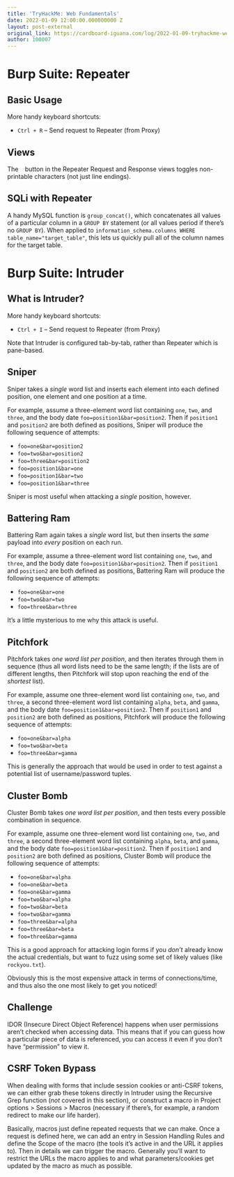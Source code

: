 ```yaml
---
title: 'TryHackMe: Web Fundamentals'
date: 2022-01-09 12:00:00.000000000 Z
layout: post-external
original_link: https://cardboard-iguana.com/log/2022-01-09-tryhackme-web-fundamentals.html
author: 100007
---
```


# Burp Suite: Repeater

## Basic Usage

More handy keyboard shortcuts:

- `Ctrl + R` – Send request to Repeater (from Proxy)

## Views

The ` ` button in the Repeater Request and Response views toggles non-printable characters (not just line endings).

## SQLi with Repeater

A handy MySQL function is `group_concat()`, which concatenates all values of a particular column in a `GROUP BY` statement (or all values period if there’s no `GROUP BY`). When applied to `information_schema.columns WHERE table_name="target_table"`, this lets us quickly pull all of the column names for the target table.

# Burp Suite: Intruder

## What is Intruder?

More handy keyboard shortcuts:

- `Ctrl + I` – Send request to Repeater (from Proxy)

Note that Intruder is configured tab-by-tab, rather than Repeater which is pane-based.

## Sniper

Sniper takes a _single_ word list and inserts each element into each defined position, one element and one position at a time.

For example, assume a three-element word list containing `one`, `two`, and `three`, and the body date `foo=position1&bar=position2`. Then if `position1` and `position2` are both defined as positions, Sniper will produce the following sequence of attempts:

- `foo=one&bar=position2`
- `foo=two&bar=position2`
- `foo=three&bar=position2`
- `foo=position1&bar=one`
- `foo=position1&bar=two`
- `foo=position1&bar=three`

Sniper is most useful when attacking a _single_ position, however.

## Battering Ram

Battering Ram again takes a _single_ word list, but then inserts the _same_ payload into _every_ position on each run.

For example, assume a three-element word list containing `one`, `two`, and `three`, and the body date `foo=position1&bar=position2`. Then if `position1` and `position2` are both defined as positions, Battering Ram will produce the following sequence of attempts:

- `foo=one&bar=one`
- `foo=two&bar=two`
- `foo=three&bar=three`

It’s a little mysterious to me why this attack is useful.

## Pitchfork

Pitchfork takes _one word list per position_, and then iterates through them in sequence (thus all word lists need to be the same length; if the lists are of different lengths, then Pitchfork will stop upon reaching the end of the _shortest_ list).

For example, assume one three-element word list containing `one`, `two`, and `three`, a second three-element word list containing `alpha`, `beta`, and `gamma`, and the body date `foo=position1&bar=position2`. Then if `position1` and `position2` are both defined as positions, Pitchfork will produce the following sequence of attempts:

- `foo=one&bar=alpha`
- `foo=two&bar=beta`
- `foo=three&bar=gamma`

This is generally the approach that would be used in order to test against a potential list of username/password tuples.

## Cluster Bomb

Cluster Bomb takes _one word list per position_, and then tests every possible combination in sequence.

For example, assume one three-element word list containing `one`, `two`, and `three`, a second three-element word list containing `alpha`, `beta`, and `gamma`, and the body date `foo=position1&bar=position2`. Then if `position1` and `position2` are both defined as positions, Cluster Bomb will produce the following sequence of attempts:

- `foo=one&bar=alpha`
- `foo=one&bar=beta`
- `foo=one&bar=gamma`
- `foo=two&bar=alpha`
- `foo=two&bar=beta`
- `foo=two&bar=gamma`
- `foo=three&bar=alpha`
- `foo=three&bar=beta`
- `foo=three&bar=gamma`

This is a good approach for attacking login forms if you _don’t_ already know the actual credentials, but want to fuzz using some set of likely values (like `rockyou.txt`).

Obviously this is the most expensive attack in terms of connections/time, and thus also the one most likely to get you noticed!

## Challenge

IDOR (Insecure Direct Object Reference) happens when user permissions aren’t checked when accessing data. This means that if you can guess how a particular piece of data is referenced, you can access it even if you don’t have “permission” to view it.

## CSRF Token Bypass

When dealing with forms that include session cookies or anti-CSRF tokens, we can either grab these tokens directly in Intruder using the Recursive Grep function (_not_ covered in this section), or construct a macro in Project options \> Sessions \> Macros (necessary if there’s, for example, a random redirect to make our life harder).

Basically, macros just define repeated requests that we can make. Once a request is defined here, we can add an entry in Session Handling Rules and define the Scope of the macro (the tools it’s active in and the URL it applies to). Then in details we can trigger the macro. Generally you’ll want to restrict the URLs the macro applies to and what parameters/cookies get updated by the macro as much as possible.

